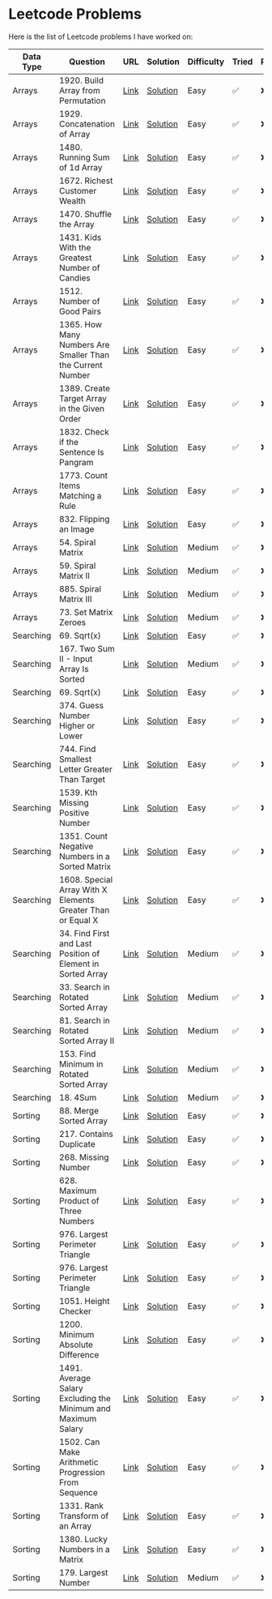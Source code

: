 # Leetcode Problems

Here is the list of Leetcode problems I have worked on:

| Data Type | Question | URL | Solution | Difficulty | Tried | Reviewed | Important |
|-|-|-|-|-|-|-|-|
| Arrays | 1920. Build Array from Permutation | [Link](https://leetcode.com/problems/build-array-from-permutation/) | [Solution](solutions/1920-build-array-from-permutation.md) | Easy | ✅ | ❌ | ✅ |
| Arrays | 1929. Concatenation of Array | [Link](https://leetcode.com/problems/concatenation-of-array/) | [Solution](solutions/1929-concatenation-of-array.md) | Easy | ✅ | ❌ | ✅ |
| Arrays | 1480. Running Sum of 1d Array | [Link](https://leetcode.com/problems/running-sum-of-1d-array/) | [Solution](solutions/1480-running-sum-of-1d-array.md) | Easy | ✅ | ❌ | ✅ |
| Arrays | 1672. Richest Customer Wealth | [Link](https://leetcode.com/problems/richest-customer-wealth/) | [Solution](solutions/1672-richest-customer-wealth.md) | Easy | ✅ | ❌ | ✅ |
| Arrays | 1470. Shuffle the Array | [Link](https://leetcode.com/problems/shuffle-the-array/) | [Solution](solutions/1470-shuffle-the-array.md) | Easy | ✅ | ❌ | ❌ |
| Arrays | 1431. Kids With the Greatest Number of Candies | [Link](https://leetcode.com/problems/kids-with-the-greatest-number-of-candies/) | [Solution](solutions/1431-kids-with-the-greatest-number-of-candies.md) | Easy | ✅ | ❌ | ❌ |
| Arrays | 1512. Number of Good Pairs | [Link](https://leetcode.com/problems/number-of-good-pairs/) | [Solution](solutions/1512-number-of-good-pairs.md) | Easy | ✅ | ❌ | ❌ |
| Arrays | 1365. How Many Numbers Are Smaller Than the Current Number | [Link](https://leetcode.com/problems/how-many-numbers-are-smaller-than-the-current-number/) | [Solution](solutions/1365-how-many-numbers-are-smaller-than-the-current-number.md) | Easy | ✅ | ❌ | ✅ |
| Arrays | 1389. Create Target Array in the Given Order | [Link](https://leetcode.com/problems/create-target-array-in-the-given-order/) | [Solution](solutions/1389-create-target-array-in-the-given-order.md) | Easy | ✅ | ❌ | ❌ |
| Arrays | 1832. Check if the Sentence Is Pangram | [Link](https://leetcode.com/problems/check-if-the-sentence-is-pangram/) | [Solution](solutions/1832-check-if-the-sentence-is-pangram.md) | Easy | ✅ | ❌ | ❌ |
| Arrays | 1773. Count Items Matching a Rule | [Link](https://leetcode.com/problems/count-items-matching-a-rule/) | [Solution](solutions/1773-count-items-matching-a-rule.md) | Easy | ✅ | ❌ | ❌ |
| Arrays | 832. Flipping an Image | [Link](https://leetcode.com/problems/flipping-an-image/) | [Solution](solutions/832-flipping-an-image.md) | Easy | ✅ | ❌ | ❌ |
| Arrays | 54. Spiral Matrix | [Link](https://leetcode.com/problems/spiral-matrix/) | [Solution](solutions/54-spiral-matrix.md) | Medium | ✅ | ❌ | ✅ |
| Arrays | 59. Spiral Matrix II | [Link](https://leetcode.com/problems/spiral-matrix-ii/) | [Solution](solutions/59-spiral-matrix-ii.md) | Medium | ✅ | ❌ | ✅ |
| Arrays | 885. Spiral Matrix III | [Link](https://leetcode.com/problems/spiral-matrix-iii/) | [Solution](solutions/885-spiral-matrix-iii.md) | Medium | ✅ | ❌ | ✅ |
| Arrays | 73. Set Matrix Zeroes | [Link](https://leetcode.com/problems/set-matrix-zeroes) | [Solution](solutions/73-set-matrix-zeroes.md) | Medium | ✅ | ❌ | ✅ |
| Searching | 69. Sqrt(x) | [Link](https://leetcode.com/problems/sqrtx/) | [Solution](solutions/69-sqrt(x).md) | Easy | ✅ | ❌ | ❌ |
| Searching | 167. Two Sum II - Input Array Is Sorted | [Link](https://leetcode.com/problems/search-insert-position/) | [Solution](solutions/167-two-sum-ii---input-array-is-sorted.md) | Medium | ✅ | ❌ | ❌ |
| Searching | 69. Sqrt(x) | [Link](https://leetcode.com/problems/sqrtx/) | [Solution](solutions/69-sqrt(x).md) | Easy | ✅ | ❌ | ❌ |
| Searching | 374. Guess Number Higher or Lower | [Link](https://leetcode.com/problems/guess-number-higher-or-lower/) | [Solution](solutions/374-guess-number-higher-or-lower.md) | Easy | ✅ | ❌ | ❌ |
| Searching | 744. Find Smallest Letter Greater Than Target | [Link](https://leetcode.com/problems/find-smallest-letter-greater-than-target/) | [Solution](solutions/744-find-smallest-letter-greater-than-target.md) | Easy | ✅ | ❌ | ❌ |
| Searching | 1539. Kth Missing Positive Number | [Link](https://leetcode.com/problems/kth-missing-positive-number/) | [Solution](solutions/1539-kth-missing-positive-number.md) | Easy | ✅ | ❌ | ❌ |
| Searching | 1351. Count Negative Numbers in a Sorted Matrix | [Link](https://leetcode.com/problems/count-negative-numbers-in-a-sorted-matrix/) | [Solution](solutions/1351-count-negative-numbers-in-a-sorted-matrix.md) | Easy | ✅ | ❌ | ❌ |
| Searching | 1608. Special Array With X Elements Greater Than or Equal X | [Link](https://leetcode.com/problems/special-array-with-x-elements-greater-than-or-equal-x/) | [Solution](solutions/1608-special-array-with-x-elements-greater-than-or-equal-x.md) | Easy | ✅ | ❌ | ❌ |
| Searching | 34. Find First and Last Position of Element in Sorted Array | [Link](https://leetcode.com/problems/find-first-and-last-position-of-element-in-sorted-array/) | [Solution](solutions/34-find-first-and-last-position-of-element-in-sorted-array.md) | Medium | ✅ | ❌ | ✅ |
| Searching | 33. Search in Rotated Sorted Array | [Link](https://leetcode.com/problems/search-in-rotated-sorted-array/) | [Solution](solutions/33-search-in-rotated-sorted-array.md) | Medium | ✅ | ❌ | ✅ |
| Searching | 81. Search in Rotated Sorted Array II | [Link](https://leetcode.com/problems/search-in-rotated-sorted-array-ii/) | [Solution](solutions/81-search-in-rotated-sorted-array-ii.md) | Medium | ✅ | ❌ | ✅ |
| Searching | 153. Find Minimum in Rotated Sorted Array | [Link](https://leetcode.com/problems/find-minimum-in-rotated-sorted-array/) | [Solution](solutions/153-find-minimum-in-rotated-sorted-array.md) | Medium | ✅ | ❌ | ✅ |
| Searching | 18. 4Sum | [Link](https://leetcode.com/problems/4sum/) | [Solution](solutions/18-4sum.md) | Medium | ✅ | ❌ | ✅ |
| Sorting | 88. Merge Sorted Array | [Link](https://leetcode.com/problems/merge-sorted-array/) | [Solution](solutions/88-merge-sorted-array.md) | Easy | ✅ | ❌ | ❌ |
| Sorting | 217. Contains Duplicate | [Link](https://leetcode.com/problems/contains-duplicate/) | [Solution](solutions/217-contains-duplicate.md) | Easy | ✅ | ❌ | ❌ |
| Sorting | 268. Missing Number | [Link](https://leetcode.com/problems/missing-number/) | [Solution](solutions/268-missing-number.md) | Easy | ✅ | ❌ | ❌ |
| Sorting | 628. Maximum Product of Three Numbers | [Link](https://leetcode.com/problems/maximum-product-of-three-numbers/) | [Solution](solutions/628-maximum-product-of-three-numbers.md) | Easy | ✅ | ❌ | ❌ |
| Sorting | 976. Largest Perimeter Triangle | [Link](https://leetcode.com/problems/largest-perimeter-triangle/) | [Solution](solutions/976-largest-perimeter-triangle.md) | Easy | ✅ | ❌ | ❌ |
| Sorting | 976. Largest Perimeter Triangle | [Link](https://leetcode.com/problems/largest-perimeter-triangle/) | [Solution](solutions/976-largest-perimeter-triangle.md) | Easy | ✅ | ❌ | ❌ |
| Sorting | 1051. Height Checker | [Link](https://leetcode.com/problems/height-checker/) | [Solution](solutions/1051-height-checker.md) | Easy | ✅ | ❌ | ❌ |
| Sorting | 1200. Minimum Absolute Difference | [Link](https://leetcode.com/problems/minimum-absolute-difference/) | [Solution](solutions/1200-minimum-absolute-difference.md) | Easy | ✅ | ❌ | ❌ |
| Sorting | 1491. Average Salary Excluding the Minimum and Maximum Salary | [Link](https://leetcode.com/problems/average-salary-excluding-the-minimum-and-maximum-salary/) | [Solution](solutions/1491-average-salary-excluding-the-minimum-and-maximum-salary.md) | Easy | ✅ | ❌ | ❌ |
| Sorting | 1502. Can Make Arithmetic Progression From Sequence | [Link](https://leetcode.com/problems/can-make-arithmetic-progression-from-sequence/) | [Solution](solutions/1502-can-make-arithmetic-progression-from-sequence.md) | Easy | ✅ | ❌ | ❌ |
| Sorting | 1331. Rank Transform of an Array | [Link](https://leetcode.com/problems/rank-transform-of-an-array/) | [Solution](solutions/1331-rank-transform-of-an-array.md) | Easy | ✅ | ❌ | ❌ |
| Sorting | 1380. Lucky Numbers in a Matrix | [Link](https://leetcode.com/problems/lucky-numbers-in-a-matrix/) | [Solution](solutions/1380-lucky-numbers-in-a-matrix.md) | Easy | ✅ | ❌ | ❌ |
| Sorting | 179. Largest Number | [Link](https://leetcode.com/problems/largest-number/) | [Solution](solutions/179-largest-number.md) | Medium | ✅ | ❌ | ❌ |